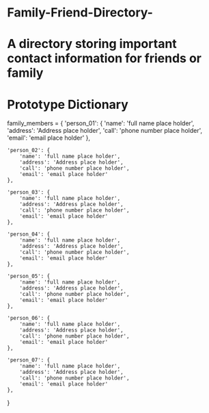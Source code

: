 # Family-Friend-Directory-
# A directory storing important contact information for friends or family

# Prototype Dictionary

family_members = {
    'person_01': {
        'name': 'full name place holder',
        'address': 'Address place holder',
        'call': 'phone number place holder',
        'email': 'email place holder'
    },

    'person_02': {
        'name': 'full name place holder',
        'address': 'Address place holder',
        'call': 'phone number place holder',
        'email': 'email place holder'
    },

    'person_03': {
        'name': 'full name place holder',
        'address': 'Address place holder',
        'call': 'phone number place holder',
        'email': 'email place holder'
    },

    'person_04': {
        'name': 'full name place holder',
        'address': 'Address place holder',
        'call': 'phone number place holder',
        'email': 'email place holder'
    },

    'person_05': {
        'name': 'full name place holder',
        'address': 'Address place holder',
        'call': 'phone number place holder',
        'email': 'email place holder'
    },

    'person_06': {
        'name': 'full name place holder',
        'address': 'Address place holder',
        'call': 'phone number place holder',
        'email': 'email place holder'
    },

    'person_07': {
        'name': 'full name place holder',
        'address': 'Address place holder',
        'call': 'phone number place holder',
        'email': 'email place holder'
    },

}
